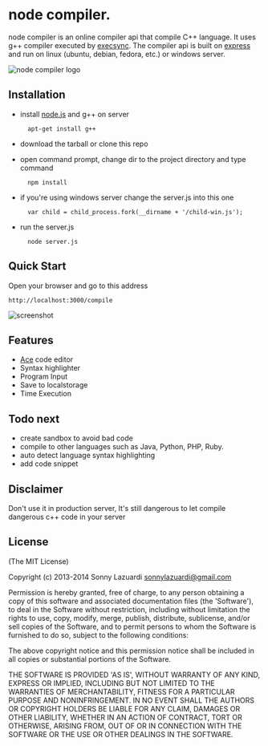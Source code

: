 node compiler.
==============

node compiler is an online compiler api that compile C++ language. It uses g++ compiler executed by [execsync](https://github.com/mgutz/execSync). The compiler api is built on [express](https://github.com/visionmedia/express) and run on linux (ubuntu, debian, fedora, etc.) or windows server.

![node compiler logo](http://imageshack.com/scaled/large/827/6fnd.png)

## Installation

- install [node.js](https://github.com/joyent/node/wiki/Installing-Node.js-via-package-manager) and g++ on server

        apt-get install g++
- download the tarball or clone this repo
- open command prompt, change dir to the project directory and type command

        npm install
- if you're using windows server change the server.js into this one

        var child = child_process.fork(__dirname + '/child-win.js');
- run the server.js

        node server.js

## Quick Start

Open your browser and go to this address

	http://localhost:3000/compile

![screenshot](http://imageshack.com/scaled/large/5/q76s.jpg)

## Features

- [Ace](https://github.com/ajaxorg/ace) code editor
- Syntax highlighter
- Program Input
- Save to localstorage
- Time Execution

## Todo next

- create sandbox to avoid bad code
- compile to other languages such as Java, Python, PHP, Ruby.
- auto detect language syntax highlighting
- add code snippet

## Disclaimer

Don't use it in production server, It's still dangerous to let compile dangerous c++ code in your server

## License

(The MIT License)

Copyright (c) 2013-2014 Sonny Lazuardi <sonnylazuardi@gmail.com>

Permission is hereby granted, free of charge, to any person obtaining
a copy of this software and associated documentation files (the
'Software'), to deal in the Software without restriction, including
without limitation the rights to use, copy, modify, merge, publish,
distribute, sublicense, and/or sell copies of the Software, and to
permit persons to whom the Software is furnished to do so, subject to
the following conditions:

The above copyright notice and this permission notice shall be
included in all copies or substantial portions of the Software.

THE SOFTWARE IS PROVIDED 'AS IS', WITHOUT WARRANTY OF ANY KIND,
EXPRESS OR IMPLIED, INCLUDING BUT NOT LIMITED TO THE WARRANTIES OF
MERCHANTABILITY, FITNESS FOR A PARTICULAR PURPOSE AND NONINFRINGEMENT.
IN NO EVENT SHALL THE AUTHORS OR COPYRIGHT HOLDERS BE LIABLE FOR ANY
CLAIM, DAMAGES OR OTHER LIABILITY, WHETHER IN AN ACTION OF CONTRACT,
TORT OR OTHERWISE, ARISING FROM, OUT OF OR IN CONNECTION WITH THE
SOFTWARE OR THE USE OR OTHER DEALINGS IN THE SOFTWARE.
